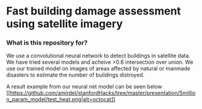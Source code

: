 # Fast building damage assessment using satellite imagery #

### What is this repository for? ###

We use a convolutional neural network to detect buildings in satellite data. We have tried several models
and acheive >0.6 intersection over union. We use our trained model on images of areas affected by natural or
 manmade disasters to estimate the number of buildings distroyed.

A result example from our neural net model can be seen below
[[https://github.com/amirdel/stanfordHacks/tree/master/presentation/5million_param_model/test_heat.png|alt=octocat]]



<!-- ### How do I set it up? ### -->

<!-- * First clone this repository. -->
<!-- * run this command to create the conda env: `conda env create -f planet_pipeline/env.yml` -->

